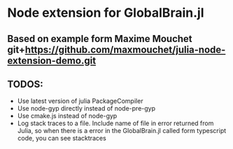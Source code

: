 # Node extension for GlobalBrain.jl

##  Based on example form Maxime Mouchet git+https://github.com/maxmouchet/julia-node-extension-demo.git

## TODOS:

- Use latest version of julia PackageCompiler
- Use node-gyp directly instead of node-pre-gyp
- Use cmake.js instead of node-gyp
- Log stack traces to a file. Include name of file in error returned from Julia, so when there is a error in the GlobalBrain.jl called form typescript code, you can see stacktraces
